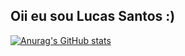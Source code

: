 ## Oii eu sou Lucas Santos :)

[![Anurag's GitHub stats](https://github-readme-stats.vercel.app/api?username=luscaBr2)](https://github.com/anuraghazra/github-readme-stats)

